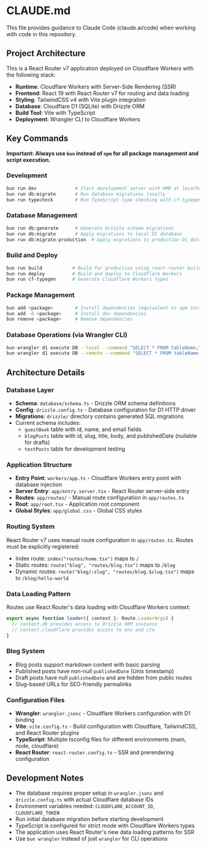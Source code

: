 # CLAUDE.md

This file provides guidance to Claude Code (claude.ai/code) when working with code in this repository.

## Project Architecture

This is a React Router v7 application deployed on Cloudflare Workers with the following stack:

- **Runtime**: Cloudflare Workers with Server-Side Rendering (SSR)
- **Frontend**: React 19 with React Router v7 for routing and data loading
- **Styling**: TailwindCSS v4 with Vite plugin integration
- **Database**: Cloudflare D1 (SQLite) with Drizzle ORM
- **Build Tool**: Vite with TypeScript
- **Deployment**: Wrangler CLI to Cloudflare Workers

## Key Commands

**Important: Always use `bun` instead of `npm` for all package management and script execution.**

### Development

```bash
bun run dev              # Start development server with HMR at localhost:5173
bun run db:migrate       # Run database migrations locally
bun run typecheck        # Run TypeScript type checking with cf-typegen and react-router typegen
```

### Database Management

```bash
bun run db:generate      # Generate Drizzle schema migrations
bun run db:migrate       # Apply migrations to local D1 database
bun run db:migrate-production  # Apply migrations to production D1 database
```

### Build and Deploy

```bash
bun run build           # Build for production using react-router build
bun run deploy          # Build and deploy to Cloudflare Workers
bun run cf-typegen      # Generate Cloudflare Workers types
```

### Package Management

```bash
bun add <package>        # Install dependencies (equivalent to npm install)
bun add -d <package>     # Install dev dependencies
bun remove <package>     # Remove dependencies
```

### Database Operations (via Wrangler CLI)

```bash
bun wrangler d1 execute DB --local --command "SELECT * FROM tableName;"     # Query local database
bun wrangler d1 execute DB --remote --command "SELECT * FROM tableName;"    # Query production database
```

## Architecture Details

### Database Layer

- **Schema**: `database/schema.ts` - Drizzle ORM schema definitions
- **Config**: `drizzle.config.ts` - Database configuration for D1 HTTP driver
- **Migrations**: `drizzle/` directory contains generated SQL migrations
- Current schema includes:
  - `guestBook` table with id, name, and email fields
  - `blogPosts` table with id, slug, title, body, and publishedDate (nullable for drafts)
  - `testPosts` table for development testing

### Application Structure

- **Entry Point**: `workers/app.ts` - Cloudflare Workers entry point with database injection
- **Server Entry**: `app/entry.server.tsx` - React Router server-side entry
- **Routes**: `app/routes/` - Manual route configuration in `app/routes.ts`
- **Root**: `app/root.tsx` - Application root component
- **Global Styles**: `app/global.css` - Global CSS styles

### Routing System

React Router v7 uses manual route configuration in `app/routes.ts`. Routes must be explicitly registered:

- Index route: `index("routes/home.tsx")` maps to `/`
- Static routes: `route("blog", "routes/blog.tsx")` maps to `/blog`
- Dynamic routes: `route("blog/:slug", "routes/blog.$slug.tsx")` maps to `/blog/hello-world`

### Data Loading Pattern

Routes use React Router's data loading with Cloudflare Workers context:

```typescript
export async function loader({ context }: Route.LoaderArgs) {
  // context.db provides access to Drizzle ORM instance
  // context.cloudflare provides access to env and ctx
}
```

### Blog System

- Blog posts support markdown content with basic parsing
- Published posts have non-null `publishedDate` (Unix timestamp)
- Draft posts have null `publishedDate` and are hidden from public routes
- Slug-based URLs for SEO-friendly permalinks

### Configuration Files

- **Wrangler**: `wrangler.jsonc` - Cloudflare Workers configuration with D1 binding
- **Vite**: `vite.config.ts` - Build configuration with Cloudflare, TailwindCSS, and React Router plugins
- **TypeScript**: Multiple tsconfig files for different environments (main, node, cloudflare)
- **React Router**: `react-router.config.ts` - SSR and prerendering configuration

## Development Notes

- The database requires proper setup in `wrangler.jsonc` and `drizzle.config.ts` with actual Cloudflare database IDs
- Environment variables needed: `CLOUDFLARE_ACCOUNT_ID`, `CLOUDFLARE_TOKEN`
- Run initial database migration before starting development
- TypeScript is configured for strict mode with Cloudflare Workers types
- The application uses React Router's new data loading patterns for SSR
- Use `bun wrangler` instead of just `wrangler` for CLI operations

